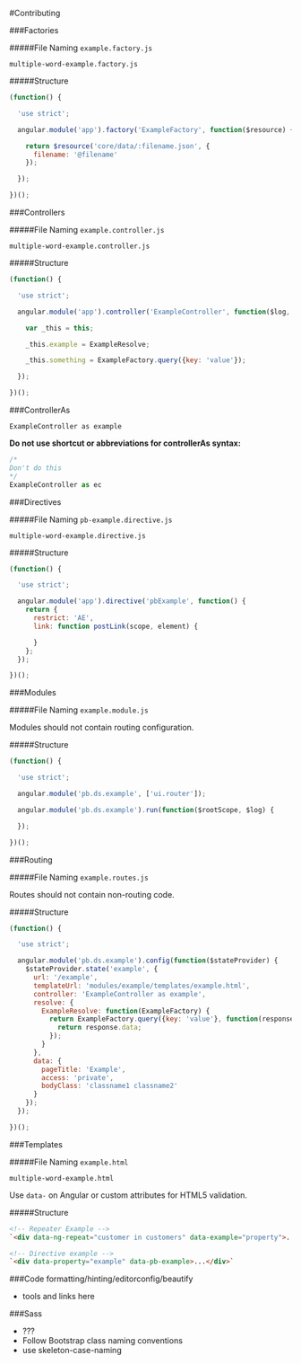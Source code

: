#Contributing

###Factories

#####File Naming
`example.factory.js`

`multiple-word-example.factory.js`

#####Structure
```javascript
(function() {

  'use strict';

  angular.module('app').factory('ExampleFactory', function($resource) {

    return $resource('core/data/:filename.json', {
      filename: '@filename'
    });

  });

})();
```

###Controllers

#####File Naming
`example.controller.js`

`multiple-word-example.controller.js`

#####Structure
```javascript
(function() {

  'use strict';

  angular.module('app').controller('ExampleController', function($log, ExampleResolve, ExampleFactory) {

    var _this = this;

    _this.example = ExampleResolve;

    _this.something = ExampleFactory.query({key: 'value'});

  });

})();
```


###ControllerAs
```
ExampleController as example
```

**Do not use shortcut or abbreviations for controllerAs syntax:**
```javascript
/*
Don't do this
*/
ExampleController as ec
```


###Directives

#####File Naming
`pb-example.directive.js`

`multiple-word-example.directive.js`

#####Structure
```javascript
(function() {

  'use strict';

  angular.module('app').directive('pbExample', function() {
    return {
      restrict: 'AE',
      link: function postLink(scope, element) {

      }
    };
  });

})();
```



###Modules

#####File Naming
`example.module.js`

Modules should not contain routing configuration.

#####Structure
```javascript
(function() {

  'use strict';

  angular.module('pb.ds.example', ['ui.router']);

  angular.module('pb.ds.example').run(function($rootScope, $log) {

  });

})();
```



###Routing

#####File Naming
`example.routes.js`

Routes should not contain non-routing code.

#####Structure
```javascript
(function() {

  'use strict';

  angular.module('pb.ds.example').config(function($stateProvider) {
    $stateProvider.state('example', {
      url: '/example',
      templateUrl: 'modules/example/templates/example.html',
      controller: 'ExampleController as example',
      resolve: {
        ExampleResolve: function(ExampleFactory) {
          return ExampleFactory.query({key: 'value'}, function(response){
            return response.data;
          });
        }
      },
      data: {
        pageTitle: 'Example',
        access: 'private',
        bodyClass: 'classname1 classname2'
      }
    });
  });

})();
```


###Templates

#####File Naming
`example.html`

`multiple-word-example.html`

Use `data-` on Angular or custom attributes for HTML5 validation.

#####Structure
```html
<!-- Repeater Example -->
`<div data-ng-repeat="customer in customers" data-example="property">...</div>`

<!-- Directive example -->
`<div data-property="example" data-pb-example>...</div>`
```



###Code formatting/hinting/editorconfig/beautify
- tools and links here

###Sass
- ???
- Follow Bootstrap class naming conventions
- use skeleton-case-naming
